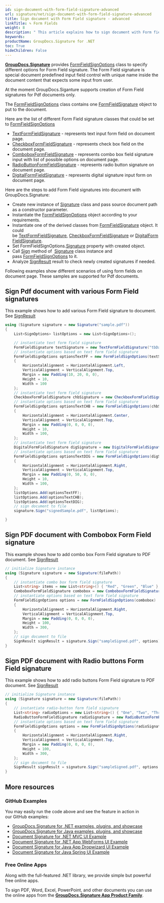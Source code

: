 ```yaml
---
id: sign-document-with-form-field-signature-advanced
url: signature/net/sign-document-with-form-field-signature-advanced
title: Sign document with Form Field signature - advanced
linkTitle: ✎ Form Fields
weight: 8
description: " This article explains how to sign document with Form field electronic signatures using advanced options with GroupDocs.Signature API."
keywords: 
productName: GroupDocs.Signature for .NET 
toc: True
hideChildren: False
---
```

[**GroupDocs.Signature**](https://products.groupdocs.com/signature/net) provides [FormFieldSignOptions](https://reference.groupdocs.com/signature/net/groupdocs.signature.options/formfieldsignoptions) class to specify different options for Form Field signature. The Form Field signature is special document predefined input field control with unique name inside the document content that expects some input from user.

At the moment GroupDocs.Siganture supports creation of Form Field signatures for Pdf documents only.

The [FormFieldSignOptions](https://reference.groupdocs.com/signature/net/groupdocs.signature.options/formfieldsignoptions) class contains one [FormFieldSignature](https://reference.groupdocs.com/signature/net/groupdocs.signature.domain/formfieldsignature/) object to put to the document.

Here are the list of different Form Field signature classes that could be set to [FormFieldSignOptions](https://reference.groupdocs.com/signature/net/groupdocs.signature.options/formfieldsignoptions)

* [TextFormFieldSignature](https://reference.groupdocs.com/signature/net/groupdocs.signature.domain/checkboxformfieldsignature) - represents text input form field on document page.
* [CheckboxFormFieldSignature](https://reference.groupdocs.com/signature/net/groupdocs.signature.domain/checkboxformfieldsignature) - represents check box field on the document page.
* [ComboboxFormFieldSignature](https://reference.groupdocs.com/signature/net/groupdocs.signature.domain/comboboxformfieldsignature) - represents combo box field signature input with list of possible options on document page.
* [RadioButtonFormFieldSignature](https://reference.groupdocs.com/signature/net/groupdocs.signature.domain/radiobuttonformfieldsignature) - represents radio button signature on document page.
* [DigitalFormFieldSignature](https://reference.groupdocs.com/signature/net/groupdocs.signature.domain/digitalformfieldsignature) - represents digital signature input form on document page.  

Here are the steps to add Form Field signatures into document with GroupDocs.Signature:

* Create new instance of [Signature](https://reference.groupdocs.com/signature/net/groupdocs.signature/signature) class and pass source document path as a constructor parameter.
* Instantiate the [FormFieldSignOptions](https://reference.groupdocs.com/signature/net/groupdocs.signature.options/formfieldsignoptions) object according to your requirements.
* Instantiate one of the derived classes from [FormFieldSignature](https://reference.groupdocs.com/signature/net/groupdocs.signature.domain/formfieldsignature/) object. It could be [TextFormFieldSignature](https://reference.groupdocs.com/signature/net/groupdocs.signature.domain/checkboxformfieldsignature), [CheckboxFormFieldSignature](https://reference.groupdocs.com/signature/net/groupdocs.signature.domain/checkboxformfieldsignature) or [DigitalFormFieldSignature](https://reference.groupdocs.com/signature/net/groupdocs.signature.domain/digitalformfieldsignature).
* Set FormFieldSignOptions.[Signature](https://reference.groupdocs.com/signature/net/groupdocs.signature.options/formfieldsignoptions/signature) property with created object.
* Call [Sign](https://reference.groupdocs.com/signature/net/groupdocs.signature/signature/sign/) method of  [Signature](https://reference.groupdocs.com/signature/net/groupdocs.signature/signature) class instance and pass [FormFieldSignOptions](https://reference.groupdocs.com/signature/net/groupdocs.signature.options/formfieldsignoptions) to it.
* Analyze [SignResult](https://reference.groupdocs.com/signature/net/groupdocs.signature.domain/signresult) result to check newly created signatures if needed.

Following examples show different scenarios of using form fields on document page. These samples are supported for Pdf documents.

## Sign Pdf document with various Form Field signatures  

This example shows how to add various Form Field signature to document. See [SignResult](https://reference.groupdocs.com/signature/net/groupdocs.signature.domain/signresult)

```csharp
using (Signature signature = new Signature("sample.pdf"))
{
    List<SignOptions> listOptions = new List<SignOptions>();

    // instantiate text form field signature
    FormFieldSignature textSignature = new TextFormFieldSignature("tbData1", "Value-1");
    // instantiate options based on text form field signature
    FormFieldSignOptions optionsTextFF = new FormFieldSignOptions(textSignature)
    {
        HorizontalAlignment = HorizontalAlignment.Left,
        VerticalAlignment = VerticalAlignment.Top,
        Margin = new Padding(10, 20, 0, 0),
        Height = 10,
        Width = 100
    };
    // instantiate text form field signature
    CheckboxFormFieldSignature chbSignature = new CheckboxFormFieldSignature("chbData1", true);
    // instantiate options based on text form field signature
    FormFieldSignOptions optionsTextCHB = new FormFieldSignOptions(chbSignature)
    {
        HorizontalAlignment = HorizontalAlignment.Center,
        VerticalAlignment = VerticalAlignment.Top,
        Margin = new Padding(0, 0, 0, 0),
        Height = 10,
        Width = 100,
    };
    // instantiate text form field signature
    DigitalFormFieldSignature digSignature = new DigitalFormFieldSignature("dgData1");
    // instantiate options based on text form field signature
    FormFieldSignOptions optionsTextDIG = new FormFieldSignOptions(digSignature)
    {
        HorizontalAlignment = HorizontalAlignment.Right,
        VerticalAlignment = VerticalAlignment.Top,
        Margin = new Padding(0, 50, 0, 0),
        Height = 10,
        Width = 100,
    };
    listOptions.Add(optionsTextFF);
    listOptions.Add(optionsTextCHB);
    listOptions.Add(optionsTextDIG);
    // sign document to file
    signature.Sign("signedSample.pdf", listOptions);

}
```

## Sign PDF document with Combobox Form Field signature  

This example shows how to add combo box Form Field signature to PDF document. See [SignResult](https://reference.groupdocs.com/signature/net/groupdocs.signature.domain/signresult)  

```csharp
// initialize Signature instance
using (Signature signature = new Signature(filePath))
{
    // instantiate combo box form field signature
    List<string> items = new List<string>() { "Red", "Green", "Blue" };
    ComboboxFormFieldSignature combobox = new ComboboxFormFieldSignature("combo1", items, "Blue");
    // instantiate options based on text form field signature
    FormFieldSignOptions options = new FormFieldSignOptions(combobox)
    {
        HorizontalAlignment = HorizontalAlignment.Right,
        VerticalAlignment = VerticalAlignment.Top,
        Margin = new Padding(0, 0, 0, 0),
        Height = 100,
        Width = 300,
    };
    // sign document to file
    SignResult signResult = signature.Sign("sampleSigned.pdf", options);
}
```

## Sign PDF document with Radio buttons Form Field signature  

This example shows how to add radio buttons Form Field signature to PDF document. See [SignResult](https://reference.groupdocs.com/signature/net/groupdocs.signature.domain/signresult)  

```csharp
// initialize Signature instance
using (Signature signature = new Signature(filePath))
{
    // instantiate radio-button form field signature
    List<string> radioOptions = new List<string>() { "One", "Two", "Three" };
    RadioButtonFormFieldSignature radioSignature = new RadioButtonFormFieldSignature("radioData1", radioOptions, "Two");
    // instantiate options based on text form field signature
    FormFieldSignOptions options = new FormFieldSignOptions(radioSignature)
    {
        HorizontalAlignment = HorizontalAlignment.Right,
        VerticalAlignment = VerticalAlignment.Top,
        Margin = new Padding(0, 0, 0, 0),
        Height = 100,
        Width = 300,
    };
    // sign document to file
    SignResult signResult = signature.Sign("sampleSigned.pdf", options );
}
```

## More resources

### GitHub Examples

You may easily run the code above and see the feature in action in our GitHub examples:

* [GroupDocs.Signature for .NET examples, plugins, and showcase](https://github.com/groupdocs-signature/GroupDocs.Signature-for-.NET)
* [GroupDocs.Signature for Java examples, plugins, and showcase](https://github.com/groupdocs-signature/GroupDocs.Signature-for-Java)
* [Document Signature for .NET MVC UI Example](https://github.com/groupdocs-signature/GroupDocs.Signature-for-.NET-MVC)
* [Document Signature for .NET App WebForms UI Example](https://github.com/groupdocs-signature/GroupDocs.Signature-for-.NET-WebForms)
* [Document Signature for Java App Dropwizard UI Example](https://github.com/groupdocs-signature/GroupDocs.Signature-for-Java-Dropwizard)
* [Document Signature for Java Spring UI Example](https://github.com/groupdocs-signature/GroupDocs.Signature-for-Java-Spring)

### Free Online Apps

Along with the full-featured .NET library, we provide simple but powerful free online apps.

To sign PDF, Word, Excel, PowerPoint, and other documents you can use the online apps from the **[GroupDocs.Signature App Product Family](https://products.groupdocs.app/signature/family)**.
